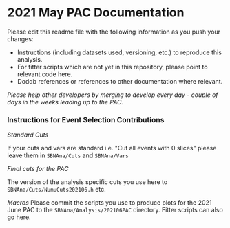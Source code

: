# 2021 May PAC Documentation 

Please edit this readme file with the following information as you push your changes: 
- Instructions (including datasets used, versioning, etc.) to reproduce this analysis. 
- For fitter scripts which are not yet in this repository, please point to relevant code here. 
- Doddb references or references to other documentation where relevant.

*Please help other developers by merging to develop every day - couple of days in the weeks leading up to the PAC.*


### Instructions for Event Selection Contributions


*Standard Cuts*

If your cuts and vars are standard i.e. "Cut all events with 0 slices" please leave them in `SBNAna/Cuts` and `SBNAna/Vars`

*Final cuts for the PAC* 

The version of the analysis specific cuts you use here to `SBNAna/Cuts/NumuCuts202106.h` etc. 

*Macros*
Please commit the scripts you use to produce plots for the 2021 June PAC to the `SBNAna/Analysis/202106PAC` directory. Fitter scripts can also go here. 


